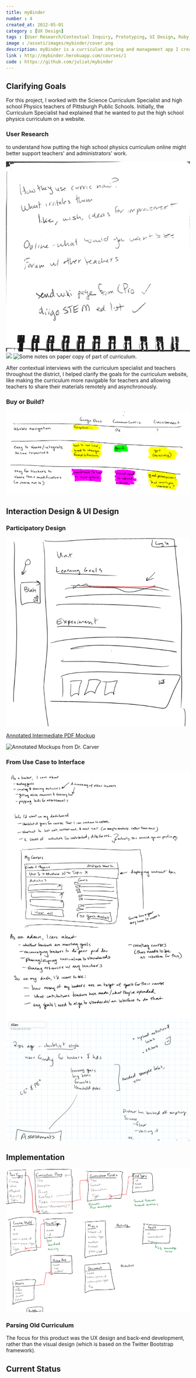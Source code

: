 ```yaml
---
title: myBinder
number : 4
created_at: 2012-05-01
category : [UX Design]
tags : [User Research/Contextual Inquiry, Prototyping, UI Design, Ruby on Rails Development, Database Design]
image : /assets/images/mybinder/cover.png
description: myBinder is a curriculum sharing and management app I created for/with administrators and teachers at Pittsburgh Public Schools. 
link : http://mybinder.herokuapp.com/courses/1
code : https://github.com/juliat/mybinder
---
```


## Clarifying Goals

For this project, I worked with the Science Curriculum Specialist and high school Physics teachers of Pittsburgh Public Schools. Initially, the Curriculum Specialist had explained that he wanted to put the high school physics curriculum on a website.

### User Research

to understand how putting the high school physics curriculum online might better support teachers' and administrators' work.

![](/assets/images/mybinder/focus-questions.png)
![](/assets/images/mybinder/Pps-interview-notes_Page_2.png)
![Some notes on paper copy of part of curriculum.](annot-old-curric-doc.JPG)

After contextual interviews with the curriculum specialist and teachers throughout the district, I helped clarify the goals for the curriculum website, like making the curriculum more navigable for teachers and allowing teachers to share their materials remotely and asynchronously.

### Buy or Build?

![Summary notes on other systems I reviewed.](/assets/images/mybinder/competitive-analysis.png)


## Interaction Design & UI Design

### Participatory Design

![Drawing co-created with a teacher.](/assets/images/mybinder/collab-sketch-with-allan-finch.png)

[Annotated Intermediate PDF Mockup](/assets/pdf/mybinder-annotated-intermediate-pdf-mockup.pdf)

![Annotated Mockups from Dr. Carver](/assets/images/mybinder/an-mu-3.JPG)

### From Use Case to Interface

![](/assets/images/mybinder/notes-and-sketch-for-teacher-dash.png)
![](/assets/images/mybinder/notes-on-admin-dash.png)
![Notes about how curriculum was in past (on paper).](/assets/images/mybinder/snippet-of-notes-from-interview-with-allan-finch.png)


## Implementation

![](/assets/images/mybinder/initial-erd-sketch.png)

### Parsing Old Curriculum

The focus for this product was the UX design and back-end development, rather than the visual design (which is based on the Twitter Bootstrap framework).

## Current Status

